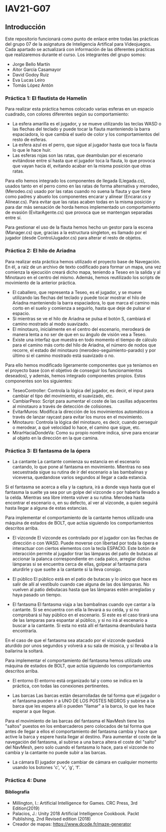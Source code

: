 # IAV21-G07
## Introducción
Este repositorio funcionará como punto de enlace entre todas las prácticas del grupo 07 de la asignatura de Inteligencia Artifical para Videojuegos. Cada apartado se actualizará con información de las diferentes prácticas que realizaremos durante el curso. Los integrantes del grupo somos:
* Jorge Bello Martín
* Aitor García Casamayor
* David Godoy Ruiz
* Eva Lucas Leiro
* Tomás López Antón

### Práctica 1: El flautista de Hamelín

Para realizar esta práctica hemos colocado varias esferas en un espacio cuadrado, con colores diferentes según su comportamiento:
* La esfera amarilla es el jugador, y se mueve utilizando las teclas WASD o las flechas del teclado y puede tocar la flauta manteniendo la barra espaciadora, lo que cambia el suelo de color y los comportamientos del resto de esferas.
* La esfera azul es el perro, que sigue al jugador hasta que toca la flauta lo que le hace huir.
* Las esferas rojas son las ratas, que deambulan por el escenario evitándose entre sí hasta que el jugador toca la flauta, lo que provoca que vayan hacia él, evitando acabar en la misma posición que otras ratas.

Para ello hemos integrado los componentes de llegada (Llegada.cs), usados tanto en el perro como en las ratas de forma alternativa y merodeo, (Merodeo.cs) usado por las ratas cuando no suena la flauta y que tiene como padres y abuelo
los componentes encarar y alinear (Encarar.cs y Alinear.cs). Para evitar que las ratas acaben todas en la misma posición y para dar más sensación de horda hemos implementado un comportamiento de evasión (EvitarAgente.cs) que provoca
que se mantengan separadas entre sí.

Para gestionar el uso de la flauta hemos hecho un gestor para la escena (Manager.cs) que, gracias a la estructura singleton, es llamado por el jugador (desde ControlJugador.cs) para alterar el resto de objetos.


### Práctica 2: El hilo de Ariadna

Para realizar esta práctica hemos utilizado el proyecto base de Navegación. En él, a raíz de un archivo de texto codificado para formar un mapa, una vez comienza la ejecución creará dicho mapa, teniendo a Teseo en la salida y al Minotauro en el centro del mismo. Además, hemos reutilizado los scripts de movimiento de la anterior práctica.
* El caballero, que representa a Teseo, es el jugador, y se mueve utilizando las flechas del teclado y puede tocar mostrar el hilo de Ariadna manteniendo la barra espaciadora, lo que marca el camino más corto en el suelo y comienza a seguirlo, hasta que deje de pulsar el espacio.
* Si mientras se ve el hilo de Ariadna se pulsa el botón S, cambiará el camino mostrado al modo suavizado.
* El minotauro, inicialmente en el centro del escenario, merodeará de manera lenta a no ser de que en su ángulo de visión vea a Teseo.
* Existe una interfaz que muestra en todo momento el tiempo de cálculo para el camino más corto del hilo de Ariadna, el número de nodos que recorre, el estado del minotauro (merodeo-seguimiento-parado) y por último si el camino mostrado está suavizado o no.

Para ello hemos modificado ligeramente componentes que ya teníamos en el proyecto base (con el objetivo de conseguir los funcionamientos deseados), y además, hemos integrado componentes propios. Estos componentes son los siguientes:
* TeseoController: Controla la lógica del jugador, es decir, el input para cambiar el tipo del movimiento, el suavizado, etc.
* CambiarPeso: Script para aumentar el coste de las casillas adyacentes al minotauro a través de detección de colisiones.
* EvitarMuros: Modifica la dirección de los movimientos automáticos a través de lanzar raycast para evitar los muros en el movimiento.
* Minotauro: Controla la lógica del minotauro, es decir, cuando perseguir o merodear, a qué velocidad lo hace, el camino que sigue, etc.
* MirarHaciaDondeVa: Como su propio nombre indica, sirve para encarar al objeto en la dirección en la que camina.


### Práctica 3: El fantasma de la ópera
* La cantante
La cantante comienza su estancia en el escenario cantando, lo que pone al fantasma en movimiento. Mientras no sea secuestrada sigue su rutina de ir del escenario a las bambalinas y viceversa, quedandose varios segundos al llegar a cada estancia.

Si el fantasma se acerca a ella y la captura, irá a donde vaya hasta que el fantasma la suelte ya sea por un golpe del vizconde o por haberla llevado a la celda.
Mientras sea libre intenta volver a su rutina. Merodea hasta encontrar el escenario o, en su defecto, al ver al vizconde, a quien seguirá hasta llegar a alguna de estas estancias.

Para implementar el comportamiento de la cantante hemos utilizado una máquina de estados de BOLT, que actúa siguiendo los comportamientos descritos arriba.

* El vizconde
El vizconde es controlado por el jugador con las flechas de dirección o con WASD. Puede moverse con libertad por toda la ópera e interactuar con ciertos elementos con la tecla ESPACIO.
Este botón de interacción permite al jugador tirar las lámparas del patio de butacas al accionar la palanca correspondiente en cada palco, arreglar dichas lámparas si se encuentra cerca de ellas, golpear al fantasma para aturdirle y que suelte a la cantante si la lleva consigo.

* El público
El público está en el patio de butacas y lo único que hace es salir de allí al vestíbulo cuando cae alguna de las dos lámparas. No vuelven al patio debutacas hasta que las lámparas estén arregladas y haya pasado un tiempo.

* El fantasma
El fantasma viaja a las bambalinas cuando oye cantar a la cantante. Si se encuentra con ella la llevará a su celda, y si no comprobará si hay público en el escenario.
Si este es el caso tirará una de las lamparas para espantar al público, y si no irá al escenario a buscar a la cantante. Si esta no está allí el fantasma deambulará hasta encontrarla.

En el caso de que el fantasma sea atacado por el vizconde quedará aturdido por unos segundos y volverá a su sala de música, y si llevaba a la bailarina la soltará.

Para implementar el comportamiento del fantasma hemos utilizado una máquina de estados de BOLT, que actúa siguiendo los comportamientos descritos arriba.

* El entorno
El entorno está organizado tal y como se indica en la práctica, con todas las conexiones pertinentes.

* Las barcas
Las barcas están desarrolladas de tal forma que el jugador o el fantasma pueden ir a UNO DE LOS POSTES NEGROS y subirse a la barca que les espera allí o pueden "llamar" a la barca, lo que les hace esperar a que llegue.

Para el movimiento de las barcas del fantasma el NavMesh tiene los "saltos" puestos en los embarcaderos pero colocados de tal forma que antes de llegar a ellos el comportamiento del fantasma cambia y hace que active la barca y espere hasta llegar al destino. Para aumentar el coste de la navegación del fantasma, al subirse a una barca altera el coste del "salto" del NavMesh, pero solo cuando el fantasma lo hace, para el vizconde no cambia y la cantante no puede subir a las barcas.

* La cámara
El jugador puede cambiar de cámara en cualquier momento usando los botones 'c', 'v', 'g', 'f'.

### Práctica 4: Dune


#### Bibliografía
* Millington, I.: Artificial Intelligence for Games. CRC Press, 3rd Edition(2019)
* Palacios, J.: Unity 2018 Artificial Intelligence Cookbook. Packt Publishing, 2nd Revised edition (2018)
* Creador de mapas: https://www.dcode.fr/maze-generator
